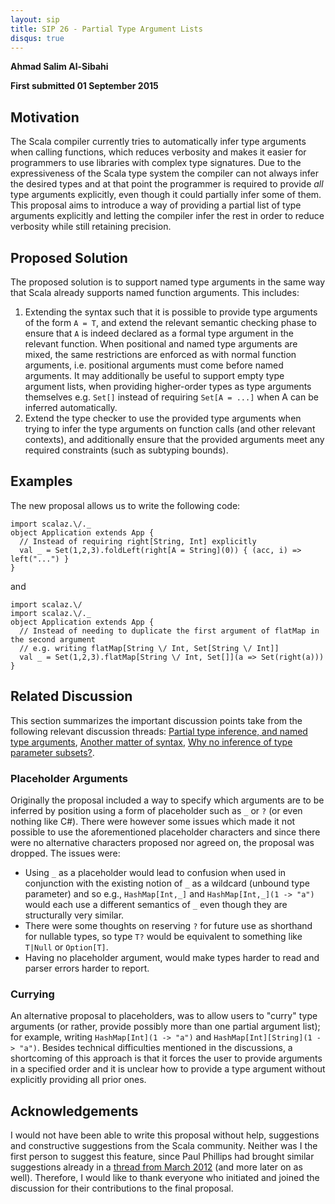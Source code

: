 ```yaml
---
layout: sip
title: SIP 26 - Partial Type Argument Lists
disqus: true
---
```


__Ahmad Salim Al-Sibahi__

__First submitted 01 September 2015__

## Motivation ##
The Scala compiler currently tries to automatically infer type arguments when calling functions, which reduces verbosity and makes it easier for programmers to use libraries with complex type signatures.
Due to the expressiveness of the Scala type system the compiler can not always infer the desired types and at that point the programmer is required to provide *all* type arguments explicitly, even though it could partially infer some of them.
This proposal aims to introduce a way of providing a partial list of type arguments explicitly and letting the compiler infer the rest in order to reduce verbosity while still retaining precision.

## Proposed Solution ##

The proposed solution is to support named type arguments in the same way that Scala already supports named function arguments.
This includes:

1. Extending the syntax such that it is possible to provide type arguments of the form `A = T`, and extend the relevant semantic checking phase to ensure that `A` is indeed declared as a formal type argument in the relevant function. When positional and named type arguments are mixed, the same restrictions are enforced as with normal function arguments, i.e. positional arguments must come before named arguments. It may additionally be useful to support empty type argument lists, when providing higher-order types as type arguments themselves e.g. `Set[]` instead of requiring `Set[A = ...]` when A can be inferred automatically.
2. Extend the type checker to use the provided type arguments when trying to infer the type arguments on function calls (and other relevant contexts), and additionally ensure that the provided arguments meet any required constraints (such as subtyping bounds).

## Examples ##
The new proposal allows us to write the following code:

    import scalaz.\/._
    object Application extends App {
      // Instead of requiring right[String, Int] explicitly
      val _ = Set(1,2,3).foldLeft(right[A = String](0)) { (acc, i) => left("...") }
    }

and


    import scalaz.\/
    import scalaz.\/._
    object Application extends App {
      // Instead of needing to duplicate the first argument of flatMap in the second argument
      // e.g. writing flatMap[String \/ Int, Set[String \/ Int]]
      val _ = Set(1,2,3).flatMap[String \/ Int, Set[]](a => Set(right(a)))
    }


## Related Discussion ##
This section summarizes the important discussion points take from the following relevant discussion threads: [Partial type inference, and named type arguments](https://groups.google.com/forum/#!topic/scala-debate/tGMUQzSCsKc), [Another matter of syntax][an-ma-syn], [Why no inference of type parameter subsets?](https://groups.google.com/forum/#!searchin/scala-language/currying$20type/scala-language/jAj30PtFbg8/VV22g3qXT0IJ).

### Placeholder Arguments ###
Originally the proposal included a way to specify which arguments are to be inferred by position using a form of placeholder such as `_` or `?` (or even nothing like C#). There were however some issues which made it not possible to use the aforementioned placeholder characters and since there were no alternative characters proposed nor agreed on, the proposal was dropped.
The issues were:

* Using `_` as a placeholder would lead to confusion when used in conjunction with the existing notion of `_` as a wildcard (unbound type parameter) and so e.g., `HashMap[Int,_]` and `HashMap[Int,_](1 -> "a")` would each use a different semantics of `_` even though they are structurally very similar.
* There were some thoughts on reserving `?` for future use as shorthand for nullable types, so type `T?` would be equivalent to something like `T|Null` or `Option[T]`.
* Having no placeholder argument, would make types harder to read and parser errors harder to report.

### Currying ###
An alternative proposal to placeholders, was to allow users to "curry" type arguments (or rather, provide possibly more than one partial argument list); for example, writing `HashMap[Int](1 -> "a")` and `HashMap[Int][String](1 -> "a")`. Besides technical difficulties mentioned in the discussions, a shortcoming of this approach is that it forces the user to provide arguments in a specified order and it is unclear how to provide a type argument without explicitly providing all prior ones.

## Acknowledgements ##
I would not have been able to write this proposal without help, suggestions and constructive suggestions from the Scala community.
Neither was I the first person to suggest this feature, since Paul Phillips had brought similar suggestions already in a [thread from March 2012][an-ma-syn] (and more later on as well).
Therefore, I would like to thank everyone who initiated and joined the discussion for their contributions to the final proposal.

[an-ma-syn]: https://groups.google.com/d/msg/scala-language/_oMKtyXQtEk/aMHYyl-cmloJ
